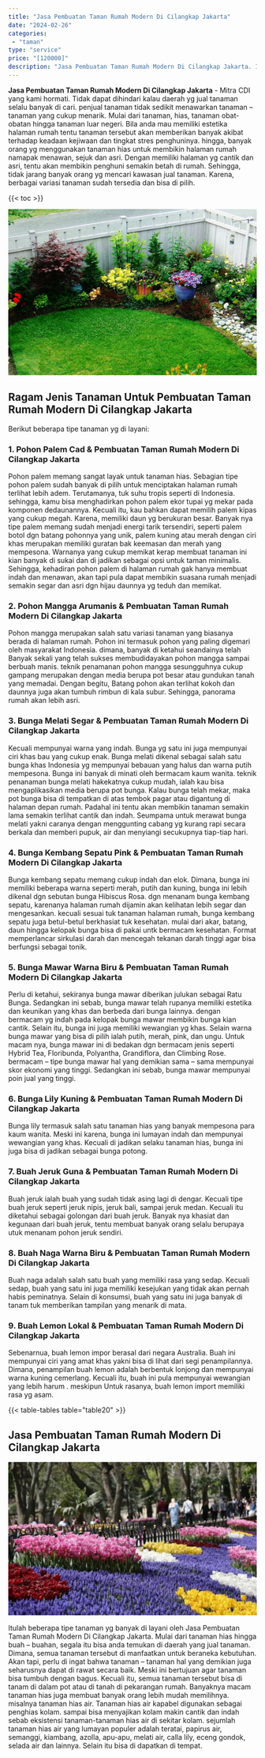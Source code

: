 ```yaml
---
title: "Jasa Pembuatan Taman Rumah Modern Di Cilangkap Jakarta"
date: "2024-02-26"
categories:
 - "taman"
type: "service"
price: "[120000]"
description: "Jasa Pembuatan Taman Rumah Modern Di Cilangkap Jakarta. Itulah beberapa tipe tanaman yg banyak di layani oleh Jasa Pembuatan Taman Rumah Modern Di Cilangkap Ja..."
---
```


**Jasa Pembuatan Taman Rumah Modern Di Cilangkap Jakarta** - Mitra CDI yang kami hormati. Tidak dapat dihindari kalau daerah yg jual tanaman selalu banyak di cari. penjual tanaman tidak sedikit menawarkan tanaman – tanaman yang cukup menarik. Mulai dari tanaman, hias, tanaman obat- obatan hingga tanaman luar negeri. Bila anda mau memiliki estetika halaman rumah tentu tanaman tersebut akan memberikan banyak akibat terhadap keadaan kejiwaan dan tingkat stres penghuninya. hingga, banyak orang yg menggunakan tanaman hias untuk membikin halaman rumah namapak menawan, sejuk dan asri. Dengan memiliki halaman yg cantik dan asri, tentu akan membikin penghuni semakin betah di rumah. Sehingga, tidak jarang banyak orang yg mencari kawasan jual tanaman. Karena, berbagai variasi tanaman sudah tersedia dan bisa di pilih.

{{< toc >}}

![Jasa Pembuatan Taman Rumah Modern Di Cilangkap Jakarta](/images/taman/taman-mini-rumah.jpg)

## Ragam Jenis Tanaman Untuk Pembuatan Taman Rumah Modern Di Cilangkap Jakarta

Berikut beberapa tipe tanaman yg di layani:

### 1\. Pohon Palem Cad & Pembuatan Taman Rumah Modern Di Cilangkap Jakarta

Pohon palem memang sangat layak untuk tanaman hias. Sebagian tipe pohon palem sudah banyak di pilih untuk menciptakan halaman rumah terlihat lebih adem. Terutamanya, tuk suhu tropis seperti di Indonesia. sehingga, kamu bisa menghadirkan pohon palem ekor tupai yg mekar pada komponen dedaunannya. Kecuali itu, kau bahkan dapat memilih palem kipas yang cukup megah. Karena, memiliki daun yg berukuran besar. Banyak nya tipe palem memang sudah menjadi energi tarik tersendiri, seperti palem botol dgn batang pohonnya yang unik, palem kuning atau merah dengan ciri khas merupakan memiliki guratan bak keemasan dan merah yang mempesona. Warnanya yang cukup memikat kerap membuat tanaman ini kian banyak di sukai dan di jadikan sebagai opsi untuk taman minimalis. Sehingga, kehadiran pohon palem di halaman rumah gak hanya membuat indah dan menawan, akan tapi pula dapat membikin suasana rumah menjadi semakin segar dan asri dgn hijau daunnya yg teduh dan memikat.

### 2\. Pohon Mangga Arumanis & Pembuatan Taman Rumah Modern Di Cilangkap Jakarta

Pohon mangga merupakan salah satu variasi tanaman yang biasanya berada di halaman rumah. Pohon ini termasuk pohon yang paling digemari oleh masyarakat Indonesia. dimana, banyak di ketahui seandainya telah Banyak sekali yang telah sukses membudidayakan pohon mangga sampai berbuah manis. teknik penamanan pohon mangga sesungguhnya cukup gampang merupakan dengan media berupa pot besar atau gundukan tanah yang memadai. Dengan begitu, Batang pohon akan terlihat kokoh dan daunnya juga akan tumbuh rimbun di kala subur. Sehingga, panorama rumah akan lebih asri.

### 3\. Bunga Melati Segar & Pembuatan Taman Rumah Modern Di Cilangkap Jakarta

Kecuali mempunyai warna yang indah. Bunga yg satu ini juga mempunyai ciri khas bau yang cukup enak. Bunga melati dikenal sebagai salah satu bunga khas Indonesia yg mempunyai bebauan yang halus dan warna putih mempesona. Bunga ini banyak di minati oleh bermacam kaum wanita. teknik penanaman bunga melati hakekatnya cukup mudah, ialah kau bisa mengaplikasikan media berupa pot bunga. Kalau bunga telah mekar, maka pot bunga bisa di tempatkan di atas tembok pagar atau digantung di halaman depan rumah. Padahal ini tentu akan membikin tanaman semakin lama semakin terlihat cantik dan indah. Seumpama untuk merawat bunga melati yakni caranya dengan menggunting cabang yg kurang rapi secara berkala dan memberi pupuk, air dan menyiangi secukupnya tiap-tiap hari.

### 4\. Bunga Kembang Sepatu Pink & Pembuatan Taman Rumah Modern Di Cilangkap Jakarta

Bunga kembang sepatu memang cukup indah dan elok. Dimana, bunga ini memiliki beberapa warna seperti merah, putih dan kuning, bunga ini lebih dikenal dgn sebutan bunga Hibiscus Rosa. dgn menanam bunga kembang sepatu, karenanya halaman rumah dijamin akan kelihatan lebih segar dan mengesankan. kecuali sesuai tuk tanaman halaman rumah, bunga kembang sepatu juga betul-betul berkhasiat tuk kesehatan. mulai dari akar, batang, daun hingga kelopak bunga bisa di pakai untk bermacam kesehatan. Format memperlancar sirkulasi darah dan mencegah tekanan darah tinggi agar bisa berfungsi sebagai tonik.

### 5\. Bunga Mawar Warna Biru & Pembuatan Taman Rumah Modern Di Cilangkap Jakarta

Perlu di ketahui, sekiranya bunga mawar diberikan julukan sebagai Ratu Bunga. Sedangkan ini sebab, bunga mawar telah rupanya memiliki estetika dan keunikan yang khas dan berbeda dari bunga lainnya. dengan bermacam yg indah pada kelopak bunga mawar membikin bunga kian cantik. Selain itu, bunga ini juga memiliki wewangian yg khas. Selain warna bunga mawar yang bisa di pilih ialah putih, merah, pink, dan ungu. Untuk macam nya, bunga mawar ini di bedakan dgn bermacam jenis seperti Hybrid Tea, Floribunda, Polyantha, Grandiflora, dan Climbing Rose. bermacam – tipe bunga mawar hal yang demikian sama – sama mempunyai skor ekonomi yang tinggi. Sedangkan ini sebab, bunga mawar mempunyai poin jual yang tinggi.

### 6\. Bunga Lily Kuning & Pembuatan Taman Rumah Modern Di Cilangkap Jakarta

Bunga lily termasuk salah satu tanaman hias yang banyak mempesona para kaum wanita. Meski ini karena, bunga ini lumayan indah dan mempunyai wewangian yang khas. Kecuali di jadikan selaku tanaman hias, bunga ini juga bisa di jadikan sebagai bunga potong.

### 7\. Buah Jeruk Guna & Pembuatan Taman Rumah Modern Di Cilangkap Jakarta

Buah jeruk ialah buah yang sudah tidak asing lagi di dengar. Kecuali tipe buah jeruk seperti jeruk nipis, jeruk bali, sampai jeruk medan. Kecuali itu diketahui sebagai golongan dari buah jeruk. Banyak nya khasiat dan kegunaan dari buah jeruk, tentu membuat banyak orang selalu berupaya utuk menanam pohon jeruk sendiri.

### 8\. Buah Naga Warna Biru & Pembuatan Taman Rumah Modern Di Cilangkap Jakarta

Buah naga adalah salah satu buah yang memiliki rasa yang sedap. Kecuali sedap, buah yang satu ini juga memiliki kesejukan yang tidak akan pernah habis peminatnya. Selain di konsumsi, buah yang satu ini juga banyak di tanam tuk memberikan tampilan yang menarik di mata.

### 9\. Buah Lemon Lokal & Pembuatan Taman Rumah Modern Di Cilangkap Jakarta

Sebenarnua, buah lemon impor berasal dari negara Australia. Buah ini mempunyai ciri yang amat khas yakni bisa di lihat dari segi penampilannya. Dimana, penampilan buah lemon adalah berbentuk lonjong dan mempunyai warna kuning cemerlang. Kecuali itu, buah ini pula mempunyai wewangian yang lebih harum . meskipun Untuk rasanya, buah lemon import memiliki rasa yg asam.

{{< table-tables table="table20" >}}

## Jasa Pembuatan Taman Rumah Modern Di Cilangkap Jakarta

![Jasa Pembuatan Taman Rumah Modern Di Cilangkap Jakarta](/images/taman/taman650x400-31.jpg)

Itulah beberapa tipe tanaman yg banyak di layani oleh Jasa Pembuatan Taman Rumah Modern Di Cilangkap Jakarta. Mulai dari tanaman hias hingga buah – buahan, segala itu bisa anda temukan di daerah yang jual tanaman. Dimana, semua tanaman tersebut di manfaatkan untuk beraneka kebutuhan. Akan tapi, perlu di ingat bahwa tanaman – tanaman hal yang demikian juga seharusnya dapat di rawat secara baik. Meski ini bertujuan agar tanaman bisa tumbuh dengan bagus. Kecuali itu, semua tanaman tersebut bisa di tanam di dalam pot atau di tanah di pekarangan rumah. Banyaknya macam tanaman hias juga membuat banyak orang lebih mudah memilihnya. misalnya tanaman hias air. Tanaman hias air kapabel digunakan sebagai penghias kolam. sampai bisa menyajikan kolam makin cantik dan indah sebab eksistensi tanaman-tanaman hias air di sekitar kolam. sejumlah tanaman hias air yang lumayan populer adalah teratai, papirus air, semanggi, kiambang, azolla, apu-apu, melati air, calla lily, eceng gondok, selada air dan lainnya. Selain itu bisa di dapatkan di tempat.
